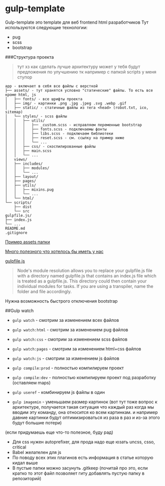 # gulp-template

Gulp-template это template для веб frontend html разработчиков
Тут используются следующие технологии:
- pug
- scss
- bootstrap

###Структура проекта

> тут хз как сделать лучше архитектуру может у тебя будут предложения по улучшению тк например с папкой scripts у меня ступор
```
app - включает в себя все файлы с версткой 
├── assets/ - тут хранятся условно "статические" файлы. То есть все кроме html, js
│   ├── fonts/ - все шрифты проекта
│   ├── img/ - картинки .png .jpg .jpeg .svg .webp .gif
│   ├── static/ - статичные файлы из тега <head> (robot.txt, ico, sitemap) 
│   └── styles/ - scss файлы
│   │   ├── utils/
│   │   │   ├── _custom.scss - исправляем переменные bootstrap
│   │   │   ├── fonts.scss - подключаемы фонты
│   │   │   ├── libs.scss - подключаем библиотеки
│   │   │   ├── reset.scss - см. ссылку на пример ниже
│   │   │   └── ...
│   │   ├── css/ - скоспилированные файлы
│   │   ├── main.scss
│   │   └── ...
│   views/
│   ├── includes/
│   │   ├── modules/
│   │   └── ...
│   ├── layout/
│   ├── pages/
│   ├── utils/
│   │   ├── mixins.pug
│   │   └── ...
│   └── html/
└── scripts/
    ├── dist
    └── src
gulpfile.js/ 
├── index.js
└── ...
README.md
.gitignore
```
[Пример assets папки](https://github.com/Happyer29/webpack-bootstrap-pug-template/tree/master/src) 

[Много полезного что хотелось бы иметь у нас](https://css-tricks.com/gulp-for-beginners/)

[gulpfile.js](https://gulpjs.com/docs/en/getting-started/javascript-and-gulpfiles)
>Node's module resolution allows you to replace your gulpfile.js file with a directory named gulpfile.js that contains an index.js file which is treated as a gulpfile.js. This directory could then contain your individual modules for tasks. If you are using a transpiler, name the folder and file accordingly.


Нужна возможность быстрого отключения bootstrap

##Gulp watch

- `gulp watch` - смотрим за изменением всех файлов
- `gulp watch:html` - смотрим за изменением pug файлов
- `gulp watch:css` - смотрим за изменением scss файлов
- `gulp watch:pages` - смотрим за изменением html+css файлов
- `gulp watch:js` - смотрим за изменением js файлов

- `gulp compile:prod` - полностью компилируем проект
- `gulp compile:dev` - полностью компилируем проект под разработку (оставляем maps)
- `gulp useref` - комбинируем js файлы в один
- `gulp imagemin` - уменьшаем размер картинок (вот тут тоже вопрос к архитектуре, получается такая ситуация что каждый раз когда мы вводим эту команду, она относится ко всем картинкам. и например давние картинки будут оптимизироваться из раза в раз и из-за этого будут большие потери)

(если придумаешь еще что-то полезное, буду рад)

- Для css нужен autoprefixer, для прода надо еще юзать uncss, csso, critical
- Babel желателен для js
- По поводу всех этих плагинов есть информация в статье которую кидал выше
- В пустые папки можно засунуть .gitkeep (почитай про это, если кратко то этот файл позволяет гиту добавлять пустую папку в репозиторий)

[comment]: <> (Gulp template is a template for web html developers!)

[comment]: <> (It includes)

[comment]: <> (1. pug)

[comment]: <> (2. scss)

[comment]: <> (3. )